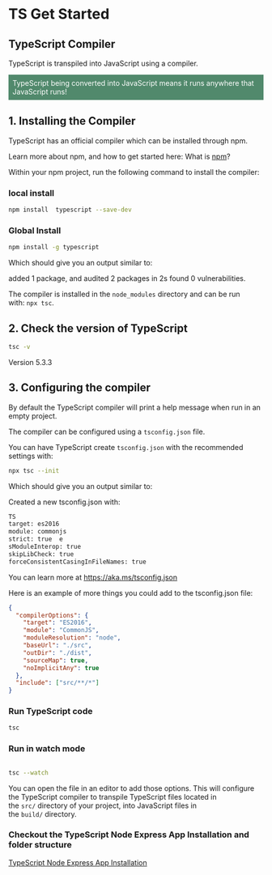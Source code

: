 # TS Get Started

## TypeScript Compiler

TypeScript is transpiled into JavaScript using a compiler.

<p style='background: #51896c; color: #fff; padding: .5rem'>
TypeScript being converted into JavaScript means it runs anywhere that JavaScript runs!
</p>

## 1. Installing the Compiler

TypeScript has an official compiler which can be installed through npm.

Learn more about npm, and how to get started here: What is [npm](https://www.w3schools.com/whatis/whatis_npm.asp)?

Within your npm project, run the following command to install the compiler:

### local install

```sh
npm install  typescript --save-dev
```

### Global Install

```sh
npm install -g typescript
```

Which should give you an output similar to:

added 1 package, and audited 2 packages in 2s found 0 vulnerabilities.

The compiler is installed in the `node_modules` directory and can be run with: `npx tsc`.

## 2. Check the version of TypeScript

```sh
tsc -v
```

Version 5.3.3

## 3. Configuring the compiler

By default the TypeScript compiler will print a help message when run in an empty project.

The compiler can be configured using a `tsconfig.json` file.

You can have TypeScript create `tsconfig.json` with the recommended settings with:

```sh
npx tsc --init
```

Which should give you an output similar to:

Created a new tsconfig.json with:

```sh
TS
target: es2016  
module: commonjs  
strict: true  e
sModuleInterop: true  
skipLibCheck: true  
forceConsistentCasingInFileNames: true
```

You can learn more at https://aka.ms/tsconfig.json

Here is an example of more things you could add to the tsconfig.json file:

```json
{
  "compilerOptions": {
    "target": "ES2016",
    "module": "CommonJS",
    "moduleResolution": "node",
    "baseUrl": "./src",
    "outDir": "./dist",
    "sourceMap": true,
    "noImplicitAny": true
  },
  "include": ["src/**/*"]
}
```

### Run TypeScript code

```sh
tsc
```

### Run in watch mode

```sh

tsc --watch
```

You can open the file in an editor to add those options. This will configure the TypeScript compiler to transpile TypeScript files located in the `src/` directory of your project, into JavaScript files in the `build/` directory.

### Checkout the TypeScript Node Express App Installation and folder structure

[TypeScript Node Express App Installation](../folder-structure/ts-node-express-app-structure.md)
